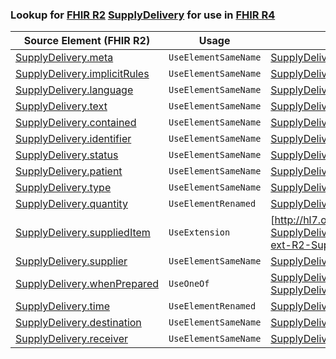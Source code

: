 ### Lookup for [FHIR R2](https://hl7.org/fhir/DSTU2/) [SupplyDelivery](https://hl7.org/fhir/DSTU2/SupplyDelivery.html) for use in [FHIR R4](https://hl7.org/fhir/R4/)

| Source Element (FHIR R2) | Usage | Target |
| -------------- | ----- | ------ |
| [SupplyDelivery.meta](https://hl7.org/fhir/DSTU2/SupplyDelivery.html#resource) | `UseElementSameName` | [SupplyDelivery.meta](https://hl7.org/fhir/R4/SupplyDelivery.html#resource) |
| [SupplyDelivery.implicitRules](https://hl7.org/fhir/DSTU2/SupplyDelivery.html#resource) | `UseElementSameName` | [SupplyDelivery.implicitRules](https://hl7.org/fhir/R4/SupplyDelivery.html#resource) |
| [SupplyDelivery.language](https://hl7.org/fhir/DSTU2/SupplyDelivery.html#resource) | `UseElementSameName` | [SupplyDelivery.language](https://hl7.org/fhir/R4/SupplyDelivery.html#resource) |
| [SupplyDelivery.text](https://hl7.org/fhir/DSTU2/SupplyDelivery.html#resource) | `UseElementSameName` | [SupplyDelivery.text](https://hl7.org/fhir/R4/SupplyDelivery.html#resource) |
| [SupplyDelivery.contained](https://hl7.org/fhir/DSTU2/SupplyDelivery.html#resource) | `UseElementSameName` | [SupplyDelivery.contained](https://hl7.org/fhir/R4/SupplyDelivery.html#resource) |
| [SupplyDelivery.identifier](https://hl7.org/fhir/DSTU2/SupplyDelivery.html#resource) | `UseElementSameName` | [SupplyDelivery.identifier](https://hl7.org/fhir/R4/SupplyDelivery.html#resource) |
| [SupplyDelivery.status](https://hl7.org/fhir/DSTU2/SupplyDelivery.html#resource) | `UseElementSameName` | [SupplyDelivery.status](https://hl7.org/fhir/R4/SupplyDelivery.html#resource) |
| [SupplyDelivery.patient](https://hl7.org/fhir/DSTU2/SupplyDelivery.html#resource) | `UseElementSameName` | [SupplyDelivery.patient](https://hl7.org/fhir/R4/SupplyDelivery.html#resource) |
| [SupplyDelivery.type](https://hl7.org/fhir/DSTU2/SupplyDelivery.html#resource) | `UseElementSameName` | [SupplyDelivery.type](https://hl7.org/fhir/R4/SupplyDelivery.html#resource) |
| [SupplyDelivery.quantity](https://hl7.org/fhir/DSTU2/SupplyDelivery.html#resource) | `UseElementRenamed` | [SupplyDelivery.suppliedItem.quantity](https://hl7.org/fhir/R4/SupplyDelivery.html#resource) |
| [SupplyDelivery.suppliedItem](https://hl7.org/fhir/DSTU2/SupplyDelivery.html#resource) | `UseExtension` | [http://hl7.org/fhir/1.0/StructureDefinition/extension-SupplyDelivery.suppliedItem](StructureDefinition-ext-R2-SupplyDelivery.suppliedItem.html) |
| [SupplyDelivery.supplier](https://hl7.org/fhir/DSTU2/SupplyDelivery.html#resource) | `UseElementSameName` | [SupplyDelivery.supplier](https://hl7.org/fhir/R4/SupplyDelivery.html#resource) |
| [SupplyDelivery.whenPrepared](https://hl7.org/fhir/DSTU2/SupplyDelivery.html#resource) | `UseOneOf` | [SupplyDelivery.extension](https://hl7.org/fhir/R4/SupplyDelivery.html#resource)<br />[SupplyDelivery.occurrence[x]](https://hl7.org/fhir/R4/SupplyDelivery.html#resource) |
| [SupplyDelivery.time](https://hl7.org/fhir/DSTU2/SupplyDelivery.html#resource) | `UseElementRenamed` | [SupplyDelivery.occurrence[x]](https://hl7.org/fhir/R4/SupplyDelivery.html#resource) |
| [SupplyDelivery.destination](https://hl7.org/fhir/DSTU2/SupplyDelivery.html#resource) | `UseElementSameName` | [SupplyDelivery.destination](https://hl7.org/fhir/R4/SupplyDelivery.html#resource) |
| [SupplyDelivery.receiver](https://hl7.org/fhir/DSTU2/SupplyDelivery.html#resource) | `UseElementSameName` | [SupplyDelivery.receiver](https://hl7.org/fhir/R4/SupplyDelivery.html#resource) |
